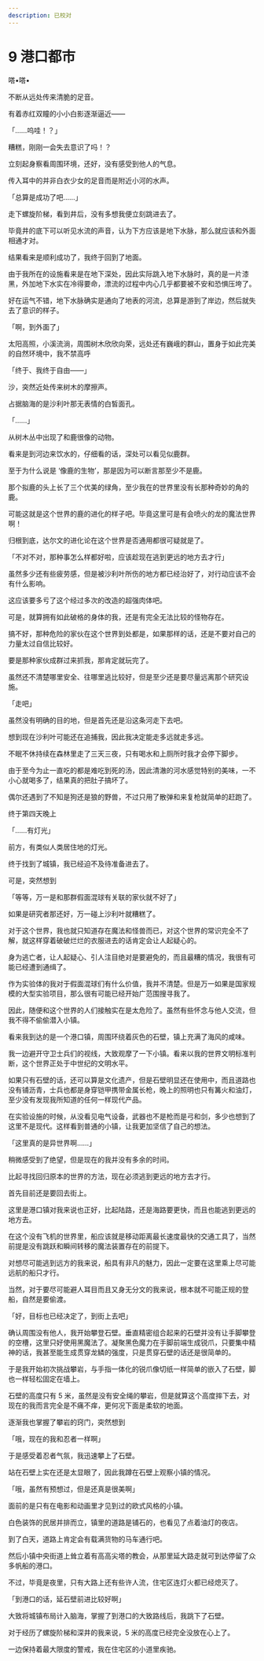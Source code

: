 ```yaml
---
description: 已校对
---
```


# 9 港口都市

嗒•嗒•

不断从远处传来清脆的足音。

有着赤红双瞳的小小白影逐渐逼近——

「……呜哇！？」

糟糕，刚刚一会失去意识了吗！？

立刻起身察看周围环境，还好，没有感受到他人的气息。

传入耳中的并非白衣少女的足音而是附近小河的水声。

「总算是成功了吧……」

走下螺旋阶梯，看到井后，没有多想我便立刻跳进去了。

毕竟井的底下可以听见水流的声音，认为下方应该是地下水脉，那么就应该和外面相通才对。

结果看来是顺利成功了，我终于回到了地面。

由于我所在的设施看来是在地下深处，因此实际跳入地下水脉时，真的是一片漆黑，外加地下水实在冷得要命，漂流的过程中内心几乎都要被不安和恐惧压垮了。

好在运气不错，地下水脉确实是通向了地表的河流，总算是游到了岸边，然后就失去了意识的样子。

「啊，到外面了」

太阳高照，小溪流淌，周围树木欣欣向荣，远处还有巍峨的群山，置身于如此完美的自然环境中，我不禁高呼

「终于、我终于自由——」

沙，突然近处传来树木的摩擦声。

占据脑海的是沙利叶那无表情的白皙面孔。

「……」

从树木丛中出现了和鹿很像的动物。

看来是到河边来饮水的，仔细看的话，深处可以看见似鹿群。

至于为什么说是 ‘像鹿的生物’，那是因为可以断言那至少不是鹿。

那个拟鹿的头上长了三个优美的绿角，至少我在的世界里没有长那种奇妙的角的鹿。

可能这就是这个世界的鹿的进化的样子吧。毕竟这里可是有会喷火的龙的魔法世界啊！

归根到底，达尔文的进化论在这个世界是否通用都很可疑就是了。

「不对不对，那种事怎么样都好啦，应该趁现在逃到更远的地方去才行」

虽然多少还有些疲劳感，但是被沙利叶所伤的地方都已经治好了，对行动应该不会有什么影响。

这应该要多亏了这个经过多次的改造的超强肉体吧。

可是，就算拥有如此破格的身体的我，还是有完全无法比较的怪物存在。

搞不好，那种危险的家伙在这个世界到处都是，如果那样的话，还是不要对自己的力量太过自信比较好。

要是那种家伙成群过来抓我，那肯定就玩完了。

虽然还不清楚哪里安全、往哪里逃比较好，但是至少还是要尽量远离那个研究设施。

「走吧」

虽然没有明确的目的地，但是首先还是沿这条河走下去吧。

想到现在沙利叶可能还在追捕我，因此我决定能走多远就走多远。







不眠不休持续在森林里走了三天三夜，只有喝水和上厕所时我才会停下脚步。

由于至今为止一直吃的都是难吃到死的汤，因此清澈的河水感觉特别的美味，一不小心就喝多了，结果真的把肚子搞坏了。

偶尔还遇到了不知是狗还是狼的野兽，不过只用了散弹和来复枪就简单的赶跑了。

终于第四天晚上

「……有灯光」

前方，有类似人类居住地的灯光。

终于找到了城镇，我已经迫不及待准备进去了。

可是，突然想到

「等等，万一是和那群假面混球有关联的家伙就不好了」

如果是研究者那还好，万一碰上沙利叶就糟糕了。

对于这个世界，我也就只知道存在魔法和怪兽而已，对这个世界的常识完全不了解，就这样穿着破破烂烂的衣服进去的话肯定会让人起疑心的。

身为逃亡者，让人起疑心、引人注目绝对是要避免的，而且最糟的情况，我很有可能已经遭到通缉了。

作为实验体的我对于假面混球们有什么价值，我并不清楚。但是万一如果是国家规模的大型实验项目，那么很有可能已经开始广范围搜寻我了。

因此，随便和这个世界的人们接触实在是太危险了。虽然有些怀念与他人交流，但我不得不偷偷潜入小镇。







看来我到达的是一个港口镇，周围环绕着灰色的石壁，镇上充满了海风的咸味。

我一边避开守卫士兵们的视线，大致观摩了一下小镇。看来以我的世界文明标准判断，这个世界正处于中世纪的文明水平。

如果只有石壁的话，还可以算是文化遗产，但是石壁明显还在使用中，而且道路也没有铺沥青，士兵也都是身穿铠甲携带金属长枪，晚上的照明也只有篝火和油灯，至少没有发现我所知道的任何一样现代产品。

在实验设施的时候，从没看见电气设备，武器也不是枪而是弓和剑，多少也想到了这里不是现代。这样看到普通的小镇，让我更加坚信了自己的想法。

「这里真的是异世界啊……」

稍微感受到了绝望，但是现在的我并没有多余的时间。

比起寻找回归原本的世界的方法，现在必须逃到更远的地方去才行。

首先目前还是要回去街上。

这里是港口镇对我来说也正好，比起陆路，还是海路要更快，而且也能逃到更远的地方去。

在这个没有飞机的世界里，船应该就是移动距离最长速度最快的交通工具了，当然前提是没有跳跃和瞬间转移的魔法装置存在的前提下。

对想尽可能逃到远方的我来说，船具有非凡的魅力，因此一定要在这里乘上尽可能远航的船只才行。

当然，对于要尽可能避人耳目而且又身无分文的我来说，根本就不可能正规的登船，自然是要偷渡。

「好，目标也已经决定了，到街上去吧」

确认周围没有他人，我开始攀登石壁。垂直精密组合起来的石壁并没有让手脚攀登的空槽，这里只好使用黑魔法了。凝聚黑色魔力在手脚前端生成锐爪，只要集中精神的话，我甚至能生成贯穿龙鳞的强度，只是贯穿石壁的话还是很简单的。

于是我开始初次挑战攀岩，与手指一体化的锐爪像切纸一样简单的嵌入了石壁，脚也一样轻松固定在墙上。

石壁的高度只有 5 米，虽然是没有安全绳的攀岩，但是就算这个高度摔下去，对现在的我而言完全是不痛不痒，更何况下面是柔软的地面。

逐渐我也掌握了攀岩的窍门，突然想到

「哦，现在的我和忍者一样啊」

于是感受着忍者气氛，我迅速攀上了石壁。

站在石壁上实在还是太显眼了，因此我蹲在石壁上观察小镇的情况。

「哦，虽然有预想过，但是还真是很美啊」

面前的是只有在电影和动画里才见到过的欧式风格的小镇。

白色装饰的民居并排而立，镇里的道路是铺石的，也看见了点着油灯的夜店。

到了白天，道路上肯定会有载满货物的马车通行吧。

然后小镇中央街道上耸立着有高高尖塔的教会，从那里延大路走就可到达停留了众多帆船的港口。

不过，毕竟是夜里，只有大路上还有些许人流，住宅区连灯火都已经熄灭了。

「到港口的话，延石壁前进比较好啊」

大致将城镇布局计入脑海，掌握了到港口的大致路线后，我跳下了石壁。

对于经历了螺旋阶梯和深井的我来说，5 米的高度已经完全没放在心上了。

一边保持着最大限度的警戒，我在住宅区的小道里疾驰。
